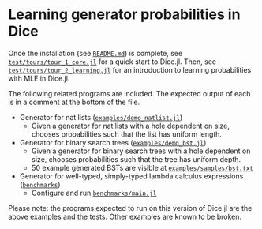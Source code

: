 # Learning generator probabilities in Dice

Once the installation (see [`README.md`](../../README.md)) is complete, see [`test/tours/tour_1_core.jl`](../../test/tours/tour_1_core.jl) for a quick start to Dice.jl. Then, see [`test/tours/tour_2_learning.jl`](test/tours/tour_2_learning.jl) for an introduction to learning probabilities with MLE in Dice.jl.

The following related programs are included. The expected output of each is in a comment at the bottom of the file.
- Generator for nat lists ([`examples/demo_natlist.jl`](../../examples/demo_natlist.jl))
  - Given a generator for nat lists with a hole dependent on size, chooses probabilities such that the list has uniform length.
- Generator for binary search trees ([`examples/demo_bst.jl`](../../examples/demo_bst.jl))
  - Given a generator for binary search trees with a hole dependent on size, chooses probabilities such that the tree has uniform depth.
  - 50 example generated BSTs are visible at [`examples/samples/bst.txt`](examples/samples/bst.txt)
- Generator for well-typed, simply-typed lambda calculus expressions ([`benchmarks`](benchmarks))
  - Configure and run [`benchmarks/main.jl`](benchmarks/main.jl)

Please note: the programs expected to run on this version of Dice.jl are the above examples and the tests. Other examples are known to be broken.

